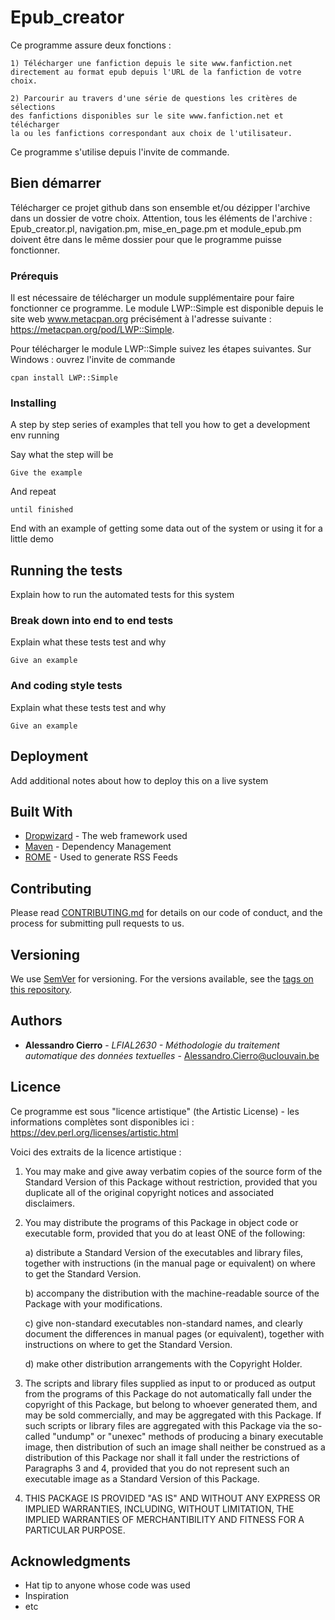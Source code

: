# Epub_creator

Ce programme assure deux fonctions :

    1) Télécharger une fanfiction depuis le site www.fanfiction.net 
    directement au format epub depuis l'URL de la fanfiction de votre choix.

    2) Parcourir au travers d'une série de questions les critères de sélections
    des fanfictions disponibles sur le site www.fanfiction.net et télécharger
    la ou les fanfictions correspondant aux choix de l'utilisateur.

Ce programme s'utilise depuis l'invite de commande.

## Bien démarrer

Télécharger ce projet github dans son ensemble et/ou dézipper l'archive dans un dossier de votre choix. 
Attention, tous les éléments de l'archive : Epub_creator.pl, navigation.pm, mise_en_page.pm et module_epub.pm 
doivent être dans le même dossier pour que le programme puisse fonctionner.   

### Prérequis

Il est nécessaire de télécharger un module supplémentaire pour faire fonctionner ce programme.
Le module LWP::Simple est disponible depuis le site web www.metacpan.org précisément à l'adresse suivante :
https://metacpan.org/pod/LWP::Simple.

Pour télécharger le module LWP::Simple suivez les étapes suivantes.
Sur Windows : ouvrez l'invite de commande

```
cpan install LWP::Simple
```

### Installing

A step by step series of examples that tell you how to get a development env running

Say what the step will be

```
Give the example
```

And repeat

```
until finished
```

End with an example of getting some data out of the system or using it for a little demo

## Running the tests

Explain how to run the automated tests for this system

### Break down into end to end tests

Explain what these tests test and why

```
Give an example
```

### And coding style tests

Explain what these tests test and why

```
Give an example
```

## Deployment

Add additional notes about how to deploy this on a live system

## Built With

* [Dropwizard](http://www.dropwizard.io/1.0.2/docs/) - The web framework used
* [Maven](https://maven.apache.org/) - Dependency Management
* [ROME](https://rometools.github.io/rome/) - Used to generate RSS Feeds

## Contributing

Please read [CONTRIBUTING.md](https://gist.github.com/PurpleBooth/b24679402957c63ec426) for details on our code of conduct, and the process for submitting pull requests to us.

## Versioning

We use [SemVer](http://semver.org/) for versioning. For the versions available, see the [tags on this repository](https://github.com/your/project/tags). 

## Authors

* **Alessandro Cierro** - *LFIAL2630 - Méthodologie du traitement automatique des données textuelles* - Alessandro.Cierro@uclouvain.be

## Licence

Ce programme est sous "licence artistique" (the Artistic License) - les informations complètes sont disponibles ici : https://dev.perl.org/licenses/artistic.html

Voici des extraits de la licence artistique : 

1. You may make and give away verbatim copies of the source form of the
Standard Version of this Package without restriction, provided that you
duplicate all of the original copyright notices and associated disclaimers.

4. You may distribute the programs of this Package in object code or
executable form, provided that you do at least ONE of the following:

    a) distribute a Standard Version of the executables and library files,
    together with instructions (in the manual page or equivalent) on where
    to get the Standard Version.

    b) accompany the distribution with the machine-readable source of
    the Package with your modifications.

    c) give non-standard executables non-standard names, and clearly
    document the differences in manual pages (or equivalent), together
    with instructions on where to get the Standard Version.

    d) make other distribution arrangements with the Copyright Holder.

6. The scripts and library files supplied as input to or produced as
output from the programs of this Package do not automatically fall
under the copyright of this Package, but belong to whoever generated
them, and may be sold commercially, and may be aggregated with this
Package.  If such scripts or library files are aggregated with this
Package via the so-called "undump" or "unexec" methods of producing a
binary executable image, then distribution of such an image shall
neither be construed as a distribution of this Package nor shall it
fall under the restrictions of Paragraphs 3 and 4, provided that you do
not represent such an executable image as a Standard Version of this
Package.

10. THIS PACKAGE IS PROVIDED "AS IS" AND WITHOUT ANY EXPRESS OR
IMPLIED WARRANTIES, INCLUDING, WITHOUT LIMITATION, THE IMPLIED
WARRANTIES OF MERCHANTIBILITY AND FITNESS FOR A PARTICULAR PURPOSE.

## Acknowledgments

* Hat tip to anyone whose code was used
* Inspiration
* etc
